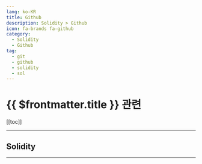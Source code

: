 ```yaml
---
lang: ko-KR
title: Github
description: Solidity > Github
icon: fa-brands fa-github
category: 
  - Solidity
  - Github
tag: 
  - git
  - github
  - solidity
  - sol
---
```


# {{ $frontmatter.title }} 관련

[[toc]]

---

## Solidity

<MyGithubItems jsonName="lang-solidity"/>

---

<TagLinks />
